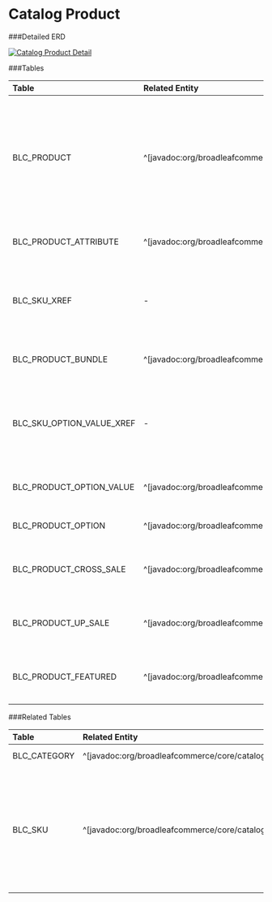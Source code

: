 # Catalog Product



###Detailed ERD

[![Catalog Product Detail](dataModel/CatalogProductDetailedERD.png)](_img/dataModel/CatalogProductDetailedERD.png)

###Tables

| Table               | Related Entity    | Description                                         |
|:--------------------|:------------------|:----------------------------------------------------|
|BLC\_PRODUCT          | ^[javadoc:org/broadleafcommerce/core/catalog/domain/Product]          | A product is a general description of an item that can be sold (for example: a hat). Products are not sold or added to a cart.  |
|BLC\_PRODUCT\_ATTRIBUTE  | ^[javadoc:org/broadleafcommerce/core/catalog/domain/ProductAttribute]       | Defines attributes for a product.  |
|BLC\_SKU\_XREF | -             | Cross reference table that points to the skus for the product.  |
|BLC\_PRODUCT\_BUNDLE   | ^[javadoc:org/broadleafcommerce/core/catalog/domain/ProductBundle]          | Represents the product being sold in a bundle.  |
|BLC\_SKU\_OPTION\_VALUE\_XREF   | -   | Represents the cross reference between sku and a product option value. |
|BLC\_PRODUCT\_OPTION\_VALUE    | ^[javadoc:org/broadleafcommerce/core/catalog/domain/ProductOptionValue]   | Defines the value of a Product Option.  |
|BLC\_PRODUCT\_OPTION    | ^[javadoc:org/broadleafcommerce/core/catalog/domain/ProductOption]         | Designates a Product Option.  |
|BLC\_PRODUCT\_CROSS\_SALE | ^[javadoc:org/broadleafcommerce/core/catalog/domain/RelatedProduct]        | Represents the products in the category.  |
|BLC\_PRODUCT\_UP\_SALE    | ^[javadoc:org/broadleafcommerce/core/catalog/domain/RelatedProduct]         | Represents the products in the category.  |
|BLC\_PRODUCT\_FEATURED   | ^[javadoc:org/broadleafcommerce/core/catalog/domain/PromotableProduct]      | Represents the products in the category.  |




###Related Tables

| Table               | Related Entity    | Description                                         |
|:--------------------|:------------------|:----------------------------------------------------|
|BLC\_CATEGORY         | ^[javadoc:org/broadleafcommerce/core/catalog/domain/Category]          | Represents a category.  |
|BLC\_SKU              | ^[javadoc:org/broadleafcommerce/core/catalog/domain/Sku]          | A SKU is a specific item that can be sold including any specific attributes of the item such as color or size.  |
